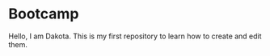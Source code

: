 # Bootcamp
 Hello, I am Dakota. This is my first repository to learn how to create and edit them. 
 
